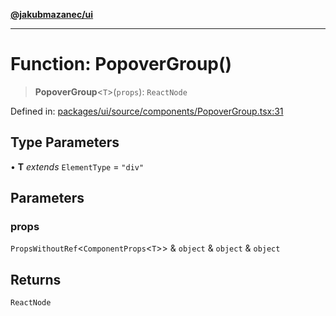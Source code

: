 [**@jakubmazanec/ui**](../README.md)

---

# Function: PopoverGroup()

> **PopoverGroup**\<`T`\>(`props`): `ReactNode`

Defined in:
[packages/ui/source/components/PopoverGroup.tsx:31](https://github.com/jakubmazanec/tools/blob/797379ce98752dc838b82c8398e04d90c58ce9e7/packages/ui/source/components/PopoverGroup.tsx#L31)

## Type Parameters

• **T** _extends_ `ElementType` = `"div"`

## Parameters

### props

`PropsWithoutRef`\<`ComponentProps`\<`T`\>\> & `object` & `object` & `object`

## Returns

`ReactNode`

